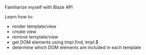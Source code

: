 Familiarize myself with Blaze API

Learn how to:
* render template/view
* create view
* remove template/view
* get DOM elements using tmpl.find, tmpl.$
* determine which DOM elements are included in each template
